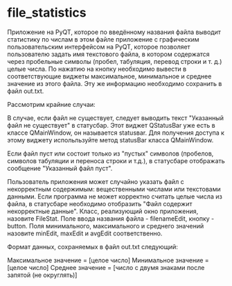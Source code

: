 # file_statistics
Приложение на PyQT, которое по введённому названия файла выводит статистику по числам в этом файле
приложение с графическим пользовательским интерфейсом на PyQT, которое позволяет пользователю задать имя текстового файла, в котором содержатся через пробельные символы (пробел, табуляция, перевод строки и т. д.) целые числа. По нажатию на кнопку необходимо вывести в соответствующие виджеты максимальное, минимальное и среднее значение из этого файла. Эту же информацию необходимо сохранить в файл out.txt.

Рассмотрим крайние случаи:

В случае, если файл не существует, следует выводить текст "Указанный файл не существует" в статусбар. Этот виджет QStatusBar уже есть в классе QMainWindow, он называется statusвar. Для получения доступа к этому виджету испольльзуйте метод statusBar класса QMainWindow.

Если файл пуст или состоит только из "пустых" символов (пробелов, символов табуляции и переноса строки и т.д.), в статусбаре отображать сообщение "Указанный файл пуст".

Пользователь приложения может случайно указать файл с некорректным содержимым: вещественными числами или текстовами данными. Если программа не может корректно считать целые числа из файла, в статусбаре необходимо отобразить "Файл содержит некорректные данные".
Класс, реализующий окно приложения, назовите FileStat. Поле ввода названия файла - filenameEdit, кнопку - button. Поля минимального, максимального и среднего значений назовите minEdit, maxEdit и avgEdit соответственно.

Формат данных, сохраняемых в файл out.txt следующий:

Максимальное значение = [целое число]
Минимальное значение = [целое число]
Среднее значение = [число с двумя знаками после запятой (не округлять)]
